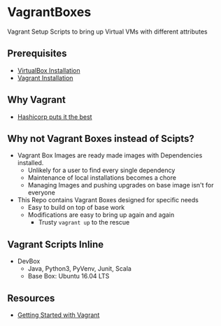 # VagrantBoxes
Vagrant Setup Scripts to bring up Virtual VMs with different attributes

## Prerequisites
  - [VirtualBox Installation](https://www.virtualbox.org/wiki/Downloads)
  - [Vagrant Installation](https://www.vagrantup.com/downloads.html)

## Why Vagrant
  - [Hashicorp puts it the best](https://www.vagrantup.com/intro/index.html)

## Why not Vagrant Boxes instead of Scipts?
  - Vagrant Box Images are ready made images with Dependencies installed.
    - Unlikely for a user to find every single dependency
    - Maintenance of local installations becomes a chore
    - Managing Images and pushing upgrades on base image isn't for everyone
  - This Repo contains Vagrant Boxes designed for specific needs
    - Easy to build on top of base work
    - Modifications are easy to bring up again and again
      - Trusty `vagrant up` to the rescue

## Vagrant Scripts Inline
  - DevBox
    - Java, Python3, PyVenv, Junit, Scala
    - Base Box: Ubuntu 16.04 LTS

## Resources
  - [Getting Started with Vagrant](https://www.vagrantup.com/intro/getting-started/index.html)
